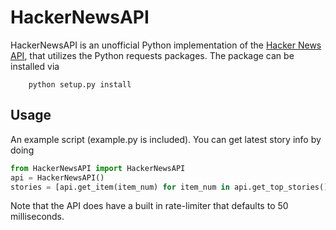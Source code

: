 # HackerNewsAPI
HackerNewsAPI is an unofficial Python implementation of the [Hacker News API](https://github.com/HackerNews/API), that
utilizes the Python requests packages. The package can be installed via

```
    python setup.py install
```

## Usage
An example script (example.py is included). You can get latest story info by doing

```python
from HackerNewsAPI import HackerNewsAPI
api = HackerNewsAPI()
stories = [api.get_item(item_num) for item_num in api.get_top_stories()]
```

Note that the API does have a built in rate-limiter that defaults to 50 milliseconds.

